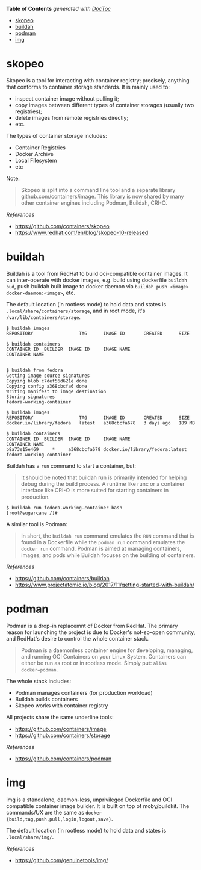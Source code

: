 <!-- START doctoc generated TOC please keep comment here to allow auto update -->
<!-- DON'T EDIT THIS SECTION, INSTEAD RE-RUN doctoc TO UPDATE -->
**Table of Contents**  *generated with [DocToc](https://github.com/thlorenz/doctoc)*

- [skopeo](#skopeo)
- [buildah](#buildah)
- [podman](#podman)
- [img](#img)

<!-- END doctoc generated TOC please keep comment here to allow auto update -->

# skopeo

Skopeo is a tool for interacting with container registry; precisely, anything that conforms to
container storage standards. It is mainly used to:
- inspect container image without pulling it;
- copy images between different types of container storages (usually two registries);
- delete images from remote registries directly;
- etc.

The types of container storage includes:
- Container Registries
- Docker Archive
- Local Filesystem
- etc

Note:
> Skopeo is split into a command line tool and a separate library github.com/containers/image.
> This library is now shared by many other container engines including Podman, Buildah, CRI-O.

*References*

- https://github.com/containers/skopeo
- https://www.redhat.com/en/blog/skopeo-10-released

# buildah

Buildah is a tool from RedHat to build oci-compatible container images. It can inter-operate with
docker images, e.g. build using dockerfile `buildah bud`, push buildah built image to docker daemon
via `buildah push <image> docker-daemon:<image>`, etc.

The default location (in rootless mode) to hold data and states is `.local/share/containers/storage`,
and in root mode, it's `/var/lib/containers/storage`.

```
$ buildah images
REPOSITORY                 TAG      IMAGE ID       CREATED      SIZE

$ buildah containers
CONTAINER ID  BUILDER  IMAGE ID     IMAGE NAME                       CONTAINER NAME


$ buildah from fedora
Getting image source signatures
Copying blob c7def56d621e done
Copying config a368cbcfa6 done
Writing manifest to image destination
Storing signatures
fedora-working-container

$ buildah images
REPOSITORY                 TAG      IMAGE ID       CREATED      SIZE
docker.io/library/fedora   latest   a368cbcfa678   3 days ago   189 MB

$ buildah containers
CONTAINER ID  BUILDER  IMAGE ID     IMAGE NAME                       CONTAINER NAME
b8a73e15e469     *     a368cbcfa678 docker.io/library/fedora:latest  fedora-working-container
```

Buildah has a `run` command to start a container, but:
> It should be noted that buildah run is primarily intended for helping debug during the build
> process. A runtime like runc or a container interface like CRI-O is more suited for starting
> containers in production.

```
$ buildah run fedora-working-container bash
[root@sugarcane /]#
```

A similar tool is Podman:
> In short, the `buildah run` command emulates the `RUN` command that is found in a Dockerfile
> while the `podman run` command emulates the `docker run` command. Podman is aimed at managing
> containers, images, and pods while Buildah focuses on the building of containers.

*References*

- https://github.com/containers/buildah
- https://www.projectatomic.io/blog/2017/11/getting-started-with-buildah/

# podman

Podman is a drop-in replacemnt of Docker from RedHat. The primary reason for launching the project
is due to Docker's not-so-open community, and RedHat's desire to control the whole container stack.
> Podman is a daemonless container engine for developing, managing, and running OCI Containers on
> your Linux System. Containers can either be run as root or in rootless mode. Simply put: `alias docker=podman`.

The whole stack includes:
- Podman manages containers (for production workload)
- Buildah builds containers
- Skopeo works with container registry

All projects share the same underline tools:
- https://github.com/containers/image
- https://github.com/containers/storage

*References*

- https://github.com/containers/podman

# img

img is a standalone, daemon-less, unprivileged Dockerfile and OCI compatible container image builder.
It is built on top of moby/buildkit. The commands/UX are the same as `docker {build,tag,push,pull,login,logout,save}`.

The default location (in rootless mode) to hold data and states is `.local/share/img/`.

*References*

- https://github.com/genuinetools/img/
